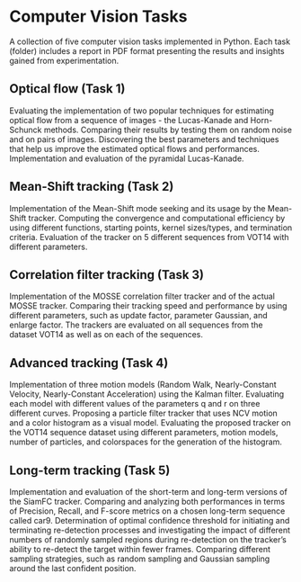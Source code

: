 # Computer Vision Tasks

A collection of five computer vision tasks implemented in Python. Each task (folder) includes a report in PDF format presenting the results and insights gained from experimentation.

## Optical flow (Task 1)
Evaluating the implementation of two popular techniques for estimating optical flow from a sequence of images - the Lucas-Kanade and Horn-Schunck methods. Comparing their results by testing them on random noise and on pairs of images. Discovering the best parameters and techniques that help us improve the estimated optical flows and performances. Implementation and evaluation of the pyramidal Lucas-Kanade.

## Mean-Shift tracking (Task 2)
Implementation of the Mean-Shift mode seeking and its usage by the Mean-Shift tracker. Computing the convergence and computational efficiency by using different functions, starting points, kernel sizes/types, and termination criteria. Evaluation of the tracker on 5 different sequences from VOT14 with different parameters.

## Correlation filter tracking (Task 3)
Implementation of the MOSSE correlation filter tracker and of the actual MOSSE tracker. Comparing their tracking speed and performance by using different parameters, such as update factor, parameter Gaussian, and enlarge factor. The trackers are evaluated on all sequences from the dataset VOT14 as well as on each of the sequences.

## Advanced tracking (Task 4)
Implementation of three motion models (Random Walk, Nearly-Constant Velocity, Nearly-Constant Acceleration) using the Kalman filter. Evaluating each model with different values of the parameters q and r on three different curves. Proposing a particle filter tracker that uses NCV motion and a color histogram as a visual model. Evaluating the proposed tracker on the VOT14 sequence dataset using different parameters, motion models, number of particles, and colorspaces for the generation of the histogram.

## Long-term tracking (Task 5)
Implementation and evaluation of the short-term and long-term versions of the SiamFC tracker. Comparing and analyzing both performances in terms of Precision, Recall, and F-score metrics on a chosen long-term sequence called car9. Determination of optimal confidence threshold for initiating and terminating re-detection processes and investigating the impact of different numbers of randomly sampled regions during re-detection on the tracker’s ability to re-detect the target within fewer frames. Comparing different sampling strategies, such as random sampling and Gaussian sampling around the last confident position.
